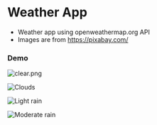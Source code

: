 # Weather App
- Weather app using openweathermap.org API
- Images are from <https://pixabay.com/>

### Demo
![clear.png](./src/images/clear.png)

![Clouds](./src/images/clouds.png)

![Light rain](./src/images/rain-two.png)

![Moderate rain](./src/images/rain-one.png)
